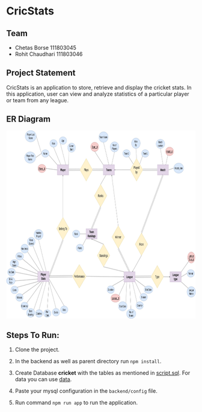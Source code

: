 # CricStats




## Team

- Chetas Borse      111803045
- Rohit Chaudhari   111803046



## Project Statement

CricStats is an application to store, retrieve and display the cricket stats. In this application, user can view and analyze statistics of a particular player or team from any league.



## ER Diagram

<p align="center">
  <img width="900" height="500" src="https://github.com/chaudharirohit2810/Cric-DBMS/blob/main/Screenshots/ER_Diagram.jpg">
</p>



## Steps To Run:

1. Clone the project.

2. In the backend as well as parent directory run ```npm install```.

3. Create Database **cricket** with the tables as mentioned in [script.sql](https://github.com/chaudharirohit2810/Cric-DBMS/blob/main/backend/script.sql). For data you can use [data](https://github.com/chaudharirohit2810/Cric-DBMS/tree/main/backend/data).

4. Paste your mysql configuration in the ```backend/config``` file.

5. Run command ```npm run app``` to run the application.






